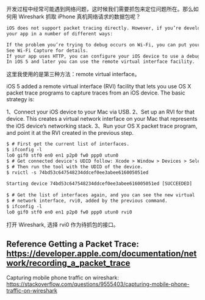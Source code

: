 开发过程中经常可能遇到网络问题，这时候我们需要抓包来定位问题所在。那么如何用 Wireshark 抓取 iPhone 真机网络请求的数据包呢？
  ```xml
  iOS does not support packet tracing directly. However, if you’re developing for iOS you can take a packet trace of 
  your app in a number of different ways:

  If the problem you’re trying to debug occurs on Wi-Fi, you can put your iOS device on a test Wi-Fi network. 
See Wi-Fi Capture for details.
  If your app uses HTTP, you can configure your iOS device to use a debugging HTTP proxy (such as Charles HTTP Proxy).
  In iOS 5 and later you can use the remote virtual interface facility.
  ```
  
  这里我使用的是第三种方法：remote virtual interface。

iOS 5 added a remote virtual interface (RVI) facility that lets you use OS X packet trace programs to capture traces from an iOS device. The basic strategy is:

1、Connect your iOS device to your Mac via USB.
2、Set up an RVI for that device. This creates a virtual network interface on your Mac that represents the iOS device’s networking stack.
3、Run your OS X packet trace program, and point it at the RVI created in the previous step.

```xml
$ # First get the current list of interfaces.
$ ifconfig -l
lo0 gif0 stf0 en0 en1 p2p0 fw0 ppp0 utun0
$ # Get connected device's UDID follow: Xcode > Window > Devices > Select connected device > identifier
$ # Then run the tool with the UDID of the device.
$ rvictl -s 74bd53c647548234ddcef0ee3abee616005051ed
 
Starting device 74bd53c647548234ddcef0ee3abee616005051ed [SUCCEEDED]
 
$ # Get the list of interfaces again, and you can see the new virtual
$ # network interface, rvi0, added by the previous command.
$ ifconfig -l
lo0 gif0 stf0 en0 en1 p2p0 fw0 ppp0 utun0 rvi0
```


打开 Wireshark, 选择 rvi0 作为待抓包的接口。

Reference
Getting a Packet Trace:<br/>
https://developer.apple.com/documentation/network/recording_a_packet_trace
----
Capturing mobile phone traffic on wireshark:<br/>
https://stackoverflow.com/questions/9555403/capturing-mobile-phone-traffic-on-wireshark

